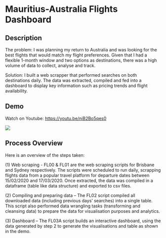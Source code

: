 # Mauritius-Australia Flights Dashboard
## Description

The problem:  I was planning my return to Australia and was looking for the best flights that would match my flight preferences. Given that I had a flexible 1-month window and two options as destinations, there was a high volume of data to collect, analyse and track.

Solution: I built a web scrapper that performed searches on both destinations daily. The data was extracted, compiled and fed into a dashboard to display key information such as pricing trends and flight availability.


## Demo

Watch on Youtube: https://youtu.be/niB2Bo5qes0

![](Dash-Demo-20200126-323pm.gif)

## Process Overview

Here is an overview of the steps taken:

(1)	Web scraping - FL00 & FL01 are the web scraping scripts for Brisbane and Sydney respectively. The scripts were scheduled to run daily, scrapping flights data from a popular travel platform for departure dates between 15/02/2020 and 17/03/2020.  Once extracted, the data was compiled in a dataframe (table like data structure) and exported to csv files.

(2)	Compiling and preparing data – The FL02 script compiled all downloaded data (including previous days’ searches) into a single table. This script also performed data wrangling tasks (transforming and cleansing data) to prepare the data for visualisation purposes and analytics. 

(3)	Dashboard – The FL03A script builds an interactive dashboard, using the data generated by step 2 to generate the visualisations and table as shown in the demo.
